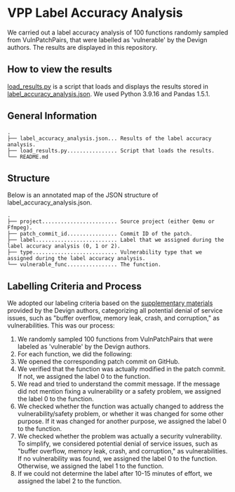 # VPP Label Accuracy Analysis

We carried out a label accuracy analysis of 100 functions randomly sampled from VulnPatchPairs, that were labelled as 'vulnerable' by the Devign authors. The results are displayed in this repository.

## How to view the results

[load_results.py](https://github.com/LimitsOfML4Vuln/VPP_LABEL_ACCURACY/blob/main/load_results.py) is a script that loads and displays the results stored in [label_accuracy_analysis.json](https://github.com/LimitsOfML4Vuln/VPP_LABEL_ACCURACY/blob/main/label_accuracy_analysis.json). We used Python 3.9.16 and Pandas 1.5.1.

## General Information

```
.
├── label_accuracy_analysis.json... Results of the label accuracy analysis.
├── load_results.py................ Script that loads the results.
└── README.md
```

## Structure

Below is an annotated map of the JSON structure of label_accuracy_analysis.json.

```
.
├── project........................ Source project (either Qemu or Ffmpeg).
├── patch_commit_id................ Commit ID of the patch.
├── label.......................... Label that we assigned during the label accuracy analysis (0, 1 or 2).
├── type........................... Vulnerability type that we assigned during the label accuracy analysis.
└── vulnerable_func................ The function.
```

## Labelling Criteria and Process

We adopted our labeling criteria based on the [supplementary materials](https://sites.google.com/view/devign) provided by the Devign authors, categorizing all potential denial of service issues, such as "buffer overflow, memory leak, crash, and corruption," as vulnerabilities. This was our process:

1. We randomly sampled 100 functions from VulnPatchPairs that were labeled as 'vulnerable' by the Devign authors.
2. For each function, we did the following:
3. We opened the corresponding patch commit on GitHub.
4. We verified that the function was actually modified in the patch commit. If not, we assigned the label 0 to the function.
5. We read and tried to understand the commit message. If the message did not mention fixing a vulnerability or a safety problem, we assigned the label 0 to the function.
6. We checked whether the function was actually changed to address the vulnerability/safety problem, or whether it was changed for some other purpose. If it was changed for another purpose, we assigned the label 0 to the function.
7. We checked whether the problem was actually a security vulnerability. To simplify, we considered potential denial of service issues, such as "buffer overflow, memory leak, crash, and corruption," as vulnerabilities. If no vulnerability was found, we assigned the label 0 to the function. Otherwise, we assigned the label 1 to the function.
8. If we could not determine the label after 10-15 minutes of effort, we assigned the label 2 to the function.
